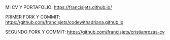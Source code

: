 MI CV Y PORTAFOLIO:   https://francisjets.github.io/

PRIMER FORK Y COMMIT: https://github.com/francisjets/codewithadriana.github.io

SEGUNDO FORK Y COMMIT: https://github.com/francisjets/cristianrozas-cv
